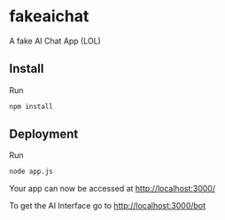 # fakeaichat
A fake AI Chat App (LOL)

## Install

Run 

```bash
npm install
```

## Deployment

Run

```bash
node app.js
```

Your app can now be accessed at <http://localhost:3000/>

To get the AI Interface go to <http://localhost:3000/bot>
